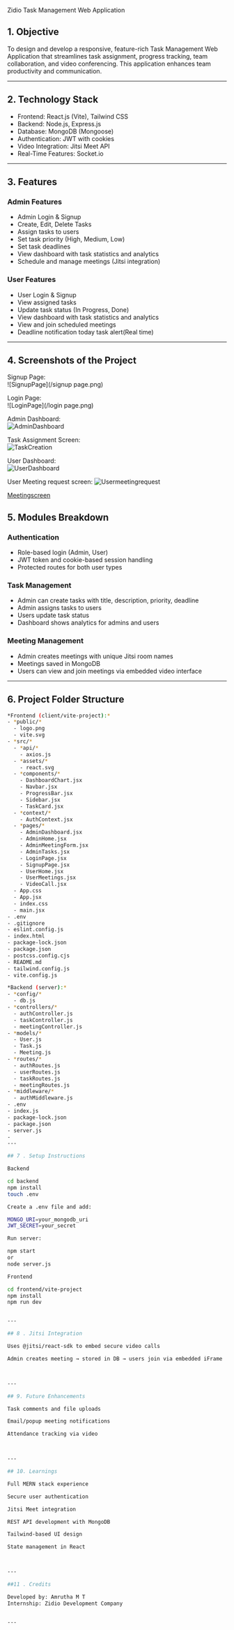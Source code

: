Zidio Task Management Web Application

## 1. Objective
To design and develop a responsive, feature-rich Task Management Web Application that streamlines task assignment, progress tracking, team collaboration, and video conferencing. This application enhances team productivity and communication.

---

## 2. Technology Stack

- Frontend: React.js (Vite), Tailwind CSS  
- Backend: Node.js, Express.js  
- Database: MongoDB (Mongoose)  
- Authentication: JWT with cookies  
- Video Integration: Jitsi Meet API  
-  Real-Time Features: Socket.io   
---

## 3. Features

### Admin Features
- Admin Login & Signup  
- Create, Edit, Delete Tasks  
- Assign tasks to users  
- Set task priority (High, Medium, Low)  
- Set task deadlines  
- View dashboard with task statistics and analytics  
- Schedule and manage meetings (Jitsi integration)  

### User Features
- User Login & Signup  
- View assigned tasks  
- Update task status (In Progress, Done) 
- View dashboard with task statistics and analytics   
- View and join scheduled meetings  
- Deadline notification today task alert(Real time)

---
## 4. Screenshots of the Project

Signup Page:  
![SignupPage](/signup page.png)

Login Page:  
![LoginPage](/login page.png)

Admin Dashboard:  
![AdminDashboard](/AdminDashboard.png)

Task Assignment Screen:  
![TaskCreation](/Taskcreation.png)

User Dashboard:  
![UserDashboard](/UserDashboard.png)

User Meeting request screen:
![Usermeetingrequest](/usermeetingrequest.png)

[Meetingscreen](/meetingscreen.png)



## 5. Modules Breakdown

### Authentication
- Role-based login (Admin, User)  
- JWT token and cookie-based session handling  
- Protected routes for both user types  

### Task Management
- Admin can create tasks with title, description, priority, deadline  
- Admin assigns tasks to users  
- Users update task status  
- Dashboard shows analytics for admins  and users

### Meeting Management
- Admin creates meetings with unique Jitsi room names  
- Meetings saved in MongoDB  
- Users can view and join meetings via embedded video interface  

---

## 6. Project Folder Structure

```bash
*Frontend (client/vite-project):*
- *public/*
  - logo.png
  - vite.svg
- *src/*
  - *api/*
    - axios.js
  - *assets/*
    - react.svg
  - *components/*
    - DashboardChart.jsx
    - Navbar.jsx
    - ProgressBar.jsx
    - Sidebar.jsx
    - TaskCard.jsx
  - *context/*
    - AuthContext.jsx
  - *pages/*
    - AdminDashboard.jsx
    - AdminHome.jsx
    - AdminMeetingForm.jsx
    - AdminTasks.jsx
    - LoginPage.jsx
    - SignupPage.jsx
    - UserHome.jsx
    - UserMeetings.jsx
    - VideoCall.jsx
  - App.css
  - App.jsx
  - index.css
  - main.jsx
- .env
- .gitignore
- eslint.config.js
- index.html
- package-lock.json
- package.json
- postcss.config.cjs
- README.md
- tailwind.config.js
- vite.config.js

*Backend (server):*
- *config/*
  - db.js
- *controllers/*
  - authController.js
  - taskController.js
  - meetingController.js
- *models/*
  - User.js
  - Task.js
  - Meeting.js
- *routes/*
  - authRoutes.js
  - userRoutes.js
  - taskRoutes.js
  - meetingRoutes.js
- *middleware/*
  - authMiddleware.js
- .env
- index.js
- package-lock.json
- package.json
- server.js
-
---

## 7 . Setup Instructions

Backend

cd backend
npm install
touch .env

Create a .env file and add:

MONGO_URI=your_mongodb_uri
JWT_SECRET=your_secret

Run server:

npm start
or 
node server.js

Frontend

cd frontend/vite-project
npm install
npm run dev


---

## 8 . Jitsi Integration

Uses @jitsi/react-sdk to embed secure video calls

Admin creates meeting → stored in DB → users join via embedded iFrame



---

## 9. Future Enhancements

Task comments and file uploads

Email/popup meeting notifications

Attendance tracking via video



---

## 10. Learnings

Full MERN stack experience

Secure user authentication

Jitsi Meet integration

REST API development with MongoDB

Tailwind-based UI design

State management in React



---

##11 . Credits

Developed by: Amrutha M T
Internship: Zidio Development Company


---